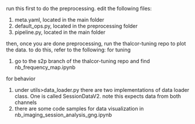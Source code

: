 run this first to do the preprocessing. edit the following files:
1. meta.yaml, located in the main folder
2. default_ops.py, located in the preprocessing folder
3. pipeline.py, located in the main folder

then, once you are done preprocessing, run the thalcor-tuning repo to plot the data. to do this, refer to the following:
for tuning
1. go to the s2p branch of the thalcor-tuning repo and find nb_frequency_map.ipynb

for behavior
1. under utils>data_loader.py there are two implementations of data loader class. One is called SessionDataV2. note this expects data from both channels
2. there are some code samples for data visualization in nb_imaging_session_analysis_gng.ipynb
